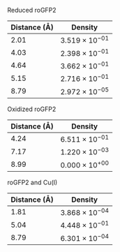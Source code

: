Reduced roGFP2

| Distance (Å) | Density |
|-----------|-----------|
| 2.01 | $3.519 \times 10^{-01}$ |
| 4.03 | $2.398 \times 10^{-01}$ |
| 4.64 | $3.662 \times 10^{-01}$ |
| 5.15 | $2.716 \times 10^{-01}$ |
| 8.79 | $2.972 \times 10^{-05}$ |

Oxidized roGFP2

| Distance (Å) | Density |
|-----------|-----------|
| 4.24 | $6.511 \times 10^{-01}$ |
| 7.17 | $1.220 \times 10^{-03}$ |
| 8.99 | $0.000 \times 10^{+00}$ |

roGFP2 and Cu(I)

| Distance (Å) | Density |
|-----------|-----------|
| 1.81 | $3.868 \times 10^{-04}$ |
| 5.04 | $4.448 \times 10^{-01}$ |
| 8.79 | $6.301 \times 10^{-04}$ |
